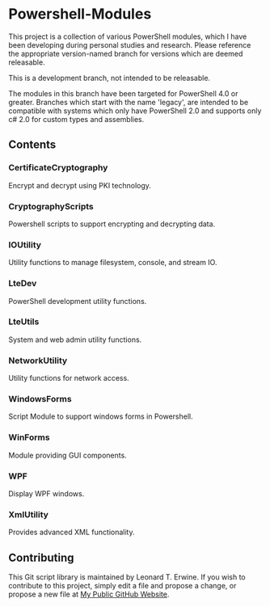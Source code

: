 Powershell-Modules
==================
This project is a collection of various PowerShell modules, which I have been developing during personal studies and research.
Please reference the appropriate version-named branch for versions which are deemed releasable.

This is a development branch, not intended to be releasable.

The modules in this branch have been targeted for PowerShell 4.0 or greater.
Branches which start with the name 'legacy', are intended to be compatible with systems which only have PowerShell 2.0 and supports only c# 2.0 for custom types and assemblies.

Contents
--------

### CertificateCryptography
Encrypt and decrypt using PKI technology.

### CryptographyScripts
Powershell scripts to support encrypting and decrypting data.

### IOUtility
Utility functions to manage filesystem, console, and stream IO.

### LteDev
PowerShell development utility functions.

### LteUtils
System and web admin utility functions.

### NetworkUtility
Utility functions for network access.

### WindowsForms
Script Module to support windows forms in Powershell.

### WinForms
Module providing GUI components.

### WPF
Display WPF windows.

### XmlUtility
Provides advanced XML functionality.

Contributing
------------
This Git script library is maintained by Leonard T. Erwine. If you wish to contribute to this project, simply edit a file and propose a change, or propose a new file at [My Public GitHub Website](https://github.com/lerwine/PowerShell-Modules.git).